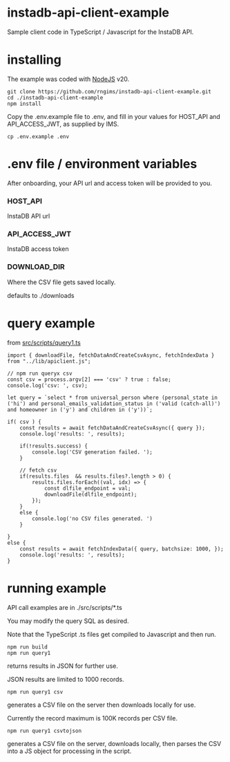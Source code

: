 
# instadb-api-client-example

Sample client code in TypeScript / Javascript for the InstaDB API.

# installing 

The example was coded with [NodeJS](https://nodejs.org/en) v20.

```
git clone https://github.com/rngims/instadb-api-client-example.git
cd ./instadb-api-client-example
npm install
```

Copy the .env.example file to .env, and fill in your values for HOST_API and API_ACCESS_JWT, 
as supplied by IMS.

`cp .env.example .env`

# .env file /  environment variables

After onboarding, your API url and access token will be provided to you. 

### HOST_API

InstaDB API url

### API_ACCESS_JWT

InstaDB access token

### DOWNLOAD_DIR

Where the CSV file gets saved locally. 

defaults to ./downloads

# query example

from [src/scripts/query1.ts](./src/scripts/query1.ts)

```
import { downloadFile, fetchDataAndCreateCsvAsync, fetchIndexData } from "../lib/apiclient.js";

// npm run queryx csv
const csv = process.argv[2] === 'csv' ? true : false;
console.log('csv: ', csv);

let query = `select * from universal_person where (personal_state in ('hi') and personal_emails_validation_status in ('valid (catch-all)') and homeowner in ('y') and children in ('y'))`;

if( csv ) {
	const results = await fetchDataAndCreateCsvAsync({ query });
	console.log('results: ', results);

	if(!results.success) {
		console.log('CSV generation failed. ');
	}

	// fetch csv
	if(results.files  && results.files?.length > 0) {
		results.files.forEach((val, idx) => {
			const dlfile_endpoint = val;
			downloadFile(dlfile_endpoint);
		});
	}
	else {
		console.log('no CSV files generated. ')
	}

}
else {
	const results = await fetchIndexData({ query, batchsize: 1000, });
	console.log('results: ', results);
}
```

# running example

API call examples are in ./src/scripts/*.ts

You may modify the query SQL as desired. 

Note that the TypeScript .ts files get compiled to Javascript and then run. 
```
npm run build
npm run query1
```

returns results in JSON for further use. 

JSON results are limited to 1000 records. 

```
npm run query1 csv
```

generates a CSV file on the server then downloads locally for use. 

Currently the record maximum is 100K records per CSV file. 

```
npm run query1 csvtojson
```
generates a CSV file on the server, downloads locally, then parses the CSV into a JS object for processing in the script. 

